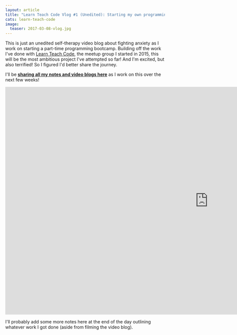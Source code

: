 ```yaml
---
layout: article
title: "Learn Teach Code Vlog #1 (Unedited): Starting my own programming bootcamp"
cats: learn-teach-code
image:
  teaser: 2017-03-08-vlog.jpg
---
```


This is just an unedited self-therapy video blog about fighting anxiety as I work on starting a part-time programming bootcamp. Building off the work I've done with <a href="http://learnteachcode.org/">Learn Teach Code</a>, the meetup group I started in 2015, this will be the most ambitious project I've attempted so far! And I'm excited, but also terrified! So I figured I'd better share the journey.

I'll be [**sharing all my notes and video blogs here**](/learn-teach-code/) as I work on this over the next few weeks!

<iframe width="1280" height="720" src="https://www.youtube.com/embed/aHWaa1vzGXw" frameborder="0" allowfullscreen></iframe>

I'll probably add some more notes here at the end of the day outlining whatever work I got done (aside from filming the video blog).